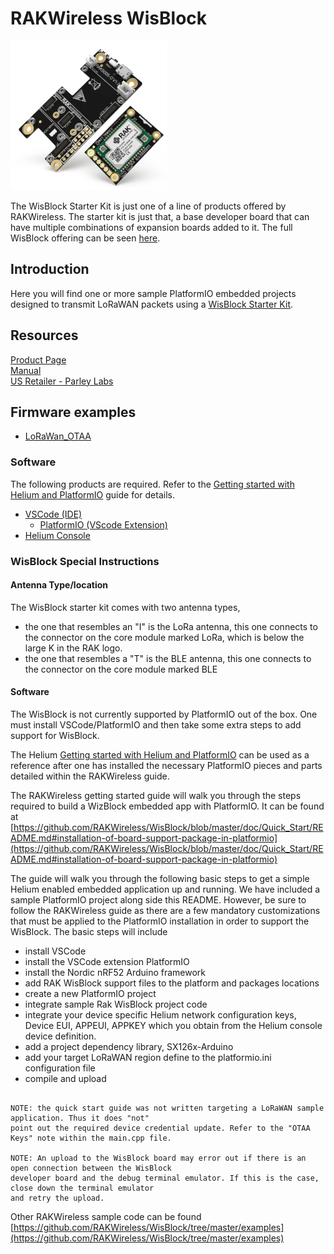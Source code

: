 # RAKWireless WisBlock
![](../assets/RAK-wisblock-starter-board.png)

The WisBlock Starter Kit is just one of a line of products offered by RAKWireless. The starter kit is just that, a base developer board that can 
have multiple combinations of expansion boards added to it. The full WisBlock offering can be seen [here](https://store.rakwireless.com/pages/wisblock).

## Introduction

Here you will find one or more sample PlatformIO embedded projects designed to transmit LoRaWAN packets using a [WisBlock Starter Kit](https://store.rakwireless.com/products/wisblock-starter-kit).

## Resources
[Product Page](https://store.rakwireless.com/products/wisblock-starter-kit)  
[Manual](https://docs.rakwireless.com/Product-Categories/WisBlock/)  
[US Retailer - Parley Labs](https://parleylabs.com/shop/)

## Firmware examples 
* [LoRaWan_OTAA](examples/LoRaWan_OTAA/)


### Software
The following products are required. Refer to the [Getting started with Helium and PlatformIO](../getting-started.md) guide for details.

* [VSCode \(IDE)](https://code.visualstudio.com/)
    * [PlatformIO \(VScode Extension)](https://platformio.org/)
* [Helium Console](https://www.helium.com/console) 

### WisBlock Special Instructions
#### Antenna Type/location
The WisBlock starter kit comes with two antenna types, 
* the one that resembles an "I" is the LoRa antenna, this one connects to the connector on the core module marked LoRa, which is below the large K in the RAK logo.
* the one that resembles a "T" is the BLE antenna, this one connects to the connector on the core module marked BLE

 #### Software
The WisBlock is not currently supported by PlatformIO out of the box. One must install VSCode/PlatformIO and then take some extra steps to add support for WisBlock.

The Helium [Getting started with Helium and PlatformIO](getting-started.md) can be used as a reference after one has installed the necessary PlatformIO pieces and parts detailed
within the RAKWireless guide.

The RAKWireless getting started guide will walk you through the steps required to build a WizBlock embedded app with PlatformIO. It can be found at
[https://github.com/RAKWireless/WisBlock/blob/master/doc/Quick_Start/README.md#installation-of-board-support-package-in-platformio](https://github.com/RAKWireless/WisBlock/blob/master/doc/Quick_Start/README.md#installation-of-board-support-package-in-platformio)

The guide will walk you through the following basic steps to get a simple Helium enabled embedded application up and running. We have included a sample PlatformIO project along side this README. However, be sure to follow the RAKWireless guide as there are a few mandatory customizations that must be applied to the PlatformIO installation in order to support the WisBlock.
 The basic steps will include
 * install VSCode
 * install the VSCode extension PlatformIO
 * install the Nordic nRF52 Arduino framework
 * add RAK WisBlock support files to the platform and packages locations
 * create a new PlatformIO project
 * integrate sample Rak WisBlock project code
 * integrate your device specific Helium network configuration keys, Device EUI, APPEUI, APPKEY which 
you obtain from the Helium console device definition.
 * add a project dependency library, SX126x-Arduino 
 * add your target LoRaWAN region define to the platformio.ini configuration file
 * compile and upload

```

NOTE: the quick start guide was not written targeting a LoRaWAN sample application. Thus it does "not"
point out the required device credential update. Refer to the "OTAA Keys" note within the main.cpp file.

NOTE: An upload to the WisBlock board may error out if there is an open connection between the WisBlock
developer board and the debug terminal emulator. If this is the case, close down the terminal emulator
and retry the upload.
```

Other RAKWireless sample code can be found [https://github.com/RAKWireless/WisBlock/tree/master/examples](https://github.com/RAKWireless/WisBlock/tree/master/examples)

